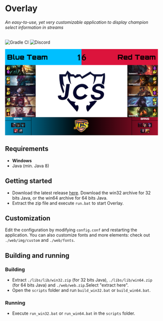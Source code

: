 # Overlay
###### An easy-to-use, yet very customizable application to display champion select information in streams
![Gradle CI](https://github.com/piorrro33/overlay/workflows/Gradle%20CI/badge.svg?branch=master "Gradle CI")
![Discord](https://img.shields.io/discord/767052010604199936?color=738ad6&label=Discord&logo=discord&logoColor=white&style=flat "Discord")

![Screenshot](img/overlay_screenshot.png "Screenshot")

## Requirements
- **Windows**
- Java (min. Java 8)

## Getting started
- Download the latest release [here](https://github.com/piorrro33/overlay/releases/latest). Download the win32 archive for 32 bits Java, or the win64 archive for 64 bits Java.
- Extract the zip file and execute ``run.bat`` to start Overlay.

## Customization
Edit the configuration by modifying ``config.conf`` and restarting the application.
You can also customize fonts and more elements: check out ``./web/img/custom`` and ``./web/fonts``.

## Building and running
### Building
- Extract ``./libs/lib/win32.zip`` (for 32 bits Java), ``./libs/lib/win64.zip`` (for 64 bits Java) and ``./web/web.zip``.Select "extract here".
- Open the ``scripts`` folder and run ``build_win32.bat`` or ``build_win64.bat``.
### Running
- Execute ``run_win32.bat`` or ``run_win64.bat`` in the ``scripts`` folder.

